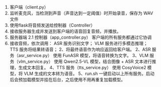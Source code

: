 
1. 客户端（client.py）
1. 监听麦克风，当检测到声音（声音达到一定阈值）时开始录音，保存为 WAV 文件
2. 使用flask将音频发送给控制器（Controller）
3. 接收服务器生成并发送到客户端的语音回复音频，并播放。
2. 服务器端
2.1 控制器（app_controller.py）
客户端的所有服务都通过它协调
1. 接收音频，依次调用：
ASR 服务识别文字；
VLM 服务进行多模态推理；
TTS 服务将结果转语音；
2、将最终语音作为响应返回给客户端。
2、ASR 服务（asr_service.py）
使用 FunASR 模型，将语音转换为文字。
3、VLM 服务（vlm_service.py）
使用 Qwen2.5-VL 模型，结合图像 + ASR 文本进行推理，生成文本回复。
4、TTS 服务（tts_service.py）
使用 CosyVoice2 模型，将 VLM 生成的文本转为语音。
5、run.sh
一键启动以上所有服务。启动后会预加载模型并挂在后台，之后使用不用再重复加载模型。
